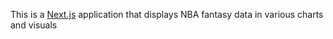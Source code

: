 This is a [Next.js](https://nextjs.org) application that displays NBA fantasy data in various charts and visuals 
